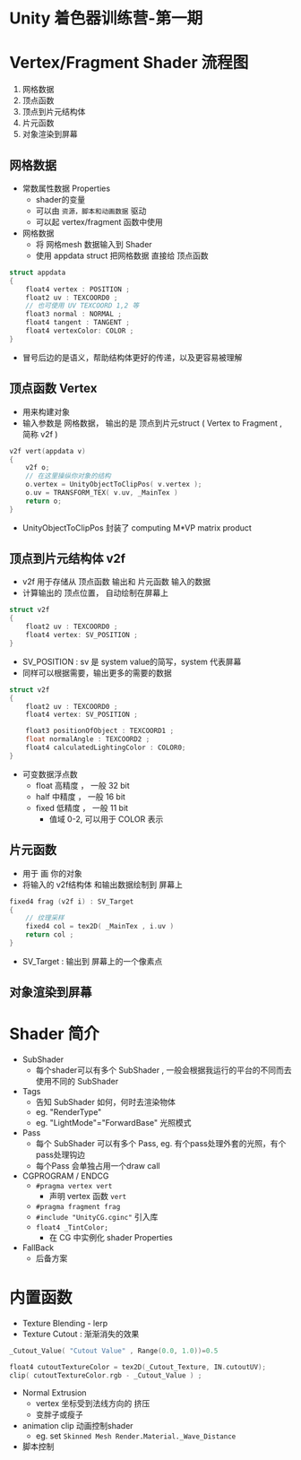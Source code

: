 
# Unity 着色器训练营-第一期

# Vertex/Fragment Shader 流程图

 1. 网格数据
 2. 顶点函数
 3. 顶点到片元结构体
 4. 片元函数
 5. 对象渲染到屏幕


## 网格数据

 - 常数属性数据 Properties
    - shader的变量
    - 可以由 `资源，脚本和动画数据` 驱动
    - 可以起  vertex/fragment 函数中使用
 - 网格数据
    - 将 网格mesh 数据输入到 Shader 
    - 使用 appdata struct 把网格数据 直接给 顶点函数

```c
struct appdata
{
    float4 vertex : POSITION ;
    float2 uv : TEXCOORD0 ;
    // 也可使用 UV TEXCOORD 1,2 等
    float3 normal : NORMAL ;
    float4 tangent : TANGENT ;
    float4 vertexColor: COLOR ;    
}
```

 - 冒号后边的是语义，帮助结构体更好的传递，以及更容易被理解


## 顶点函数  Vertex 

 - 用来构建对象
 - 输入参数是 网格数据， 输出的是  顶点到片元struct ( Vertex to Fragment , 简称 v2f )

```c
v2f vert(appdata v) 
{
    v2f o;
    // 在这里操纵你对象的结构
    o.vertex = UnityObjectToClipPos( v.vertex );
    o.uv = TRANSFORM_TEX( v.uv, _MainTex )
    return o;
}
```

 - UnityObjectToClipPos 封装了 computing M\*VP matrix product

## 顶点到片元结构体 v2f

 - v2f 用于存储从 顶点函数 输出和 片元函数 输入的数据
 - 计算输出的 顶点位置， 自动绘制在屏幕上

```c
struct v2f
{
    float2 uv : TEXCOORD0 ; 
    float4 vertex: SV_POSITION ;    
}
```

 - SV_POSITION : sv 是 system value的简写，system 代表屏幕
 - 同样可以根据需要，输出更多的需要的数据

```c
struct v2f
{
    float2 uv : TEXCOORD0 ; 
    float4 vertex: SV_POSITION ;    

    float3 positionOfObject : TEXCOORD1 ;
    float normalAngle : TEXCOORD2 ; 
    float4 calculatedLightingColor : COLOR0;
}
```

 - 可变数据浮点数
    - float 高精度 ， 一般 32 bit
    - half 中精度 ， 一般 16 bit
    - fixed 低精度 ， 一般 11 bit
        - 值域 0-2, 可以用于 COLOR 表示

## 片元函数    

 - 用于 画 你的对象
 - 将输入的 v2f结构体 和输出数据绘制到 屏幕上

```c
fixed4 frag (v2f i) : SV_Target
{
    // 纹理采样
    fixed4 col = tex2D( _MainTex , i.uv )  
    return col ;   
}
```

 - SV_Target : 输出到 屏幕上的一个像素点

## 对象渲染到屏幕   

# Shader 简介

 - SubShader 
    - 每个shader可以有多个 SubShader , 一般会根据我运行的平台的不同而去使用不同的 SubShader
 - Tags 
    - 告知 SubShader 如何，何时去渲染物体
    - eg. "RenderType"
    - eg. "LightMode"="ForwardBase"   光照模式
 - Pass
    - 每个 SubShader 可以有多个 Pass, eg. 有个pass处理外套的光照，有个pass处理钩边
    - 每个Pass 会单独占用一个draw call
 - CGPROGRAM / ENDCG
    - `#pragma vertex vert`
        - 声明 vertex 函数 `vert`
    - `#pragma fragment frag` 
    - `#include "UnityCG.cginc"` 引入库
    - `float4 _TintColor;`  
        - 在 CG 中实例化 shader Properties
 - FallBack 
    - 后备方案

# 内置函数

 - Texture Blending - lerp
 - Texture Cutout : 渐渐消失的效果

```c
_Cutout_Value( "Cutout Value" , Range(0.0, 1.0))=0.5 

float4 cutoutTextureColor = tex2D(_Cutout_Texture, IN.cutoutUV);
clip( cutoutTextureColor.rgb - _Cutout_Value ) ;
```

 - Normal Extrusion
    - vertex 坐标受到法线方向的 挤压
    - 变胖子或瘦子
 - animation clip 动画控制shader
    - eg. set `Skinned Mesh Render.Material._Wave_Distance` 
 - 脚本控制




